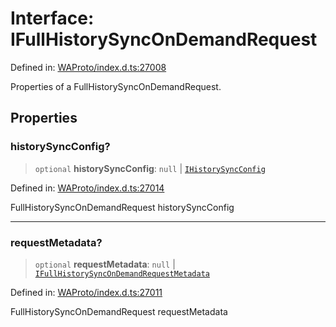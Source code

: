 # Interface: IFullHistorySyncOnDemandRequest

Defined in: [WAProto/index.d.ts:27008](https://github.com/Fokusdotid/Baileys/blob/acae94a55f1d32612d8d312d52b001d93f2ac5e2/WAProto/index.d.ts#L27008)

Properties of a FullHistorySyncOnDemandRequest.

## Properties

### historySyncConfig?

> `optional` **historySyncConfig**: `null` \| [`IHistorySyncConfig`](../../../../DeviceProps/interfaces/IHistorySyncConfig.md)

Defined in: [WAProto/index.d.ts:27014](https://github.com/Fokusdotid/Baileys/blob/acae94a55f1d32612d8d312d52b001d93f2ac5e2/WAProto/index.d.ts#L27014)

FullHistorySyncOnDemandRequest historySyncConfig

***

### requestMetadata?

> `optional` **requestMetadata**: `null` \| [`IFullHistorySyncOnDemandRequestMetadata`](../../../interfaces/IFullHistorySyncOnDemandRequestMetadata.md)

Defined in: [WAProto/index.d.ts:27011](https://github.com/Fokusdotid/Baileys/blob/acae94a55f1d32612d8d312d52b001d93f2ac5e2/WAProto/index.d.ts#L27011)

FullHistorySyncOnDemandRequest requestMetadata
